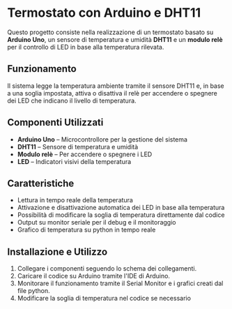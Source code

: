 # Termostato con Arduino e DHT11

Questo progetto consiste nella realizzazione di un termostato basato su **Arduino Uno**, un sensore di temperatura e umidità **DHT11** e un **modulo relè** per il controllo di LED in base alla temperatura rilevata.

## Funzionamento
Il sistema legge la temperatura ambiente tramite il sensore DHT11 e, in base a una soglia impostata, attiva o disattiva il relè per accendere o spegnere dei LED che indicano il livello di temperatura.

## Componenti Utilizzati
- **Arduino Uno** – Microcontrollore per la gestione del sistema
- **DHT11** – Sensore di temperatura e umidità
- **Modulo relè** – Per accendere o spegnere i LED
- **LED** – Indicatori visivi della temperatura

## Caratteristiche
- Lettura in tempo reale della temperatura
- Attivazione e disattivazione automatica dei LED in base alla temperatura
- Possibilità di modificare la soglia di temperatura direttamente dal codice
- Output su monitor seriale per il debug e il monitoraggio
- Grafico di temperatura su python in tempo reale

## Installazione e Utilizzo
1. Collegare i componenti seguendo lo schema dei collegamenti.
2. Caricare il codice su Arduino tramite l'IDE di Arduino.
3. Monitorare il funzionamento tramite il Serial Monitor e i grafici creati dal file python.
4. Modificare la soglia di temperatura nel codice se necessario
